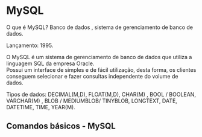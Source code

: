 <h1>MySQL</h1>



O que é MySQL? Banco de dados , sistema de gerenciamento de banco de dados.

Lançamento: 1995.

O MySQL é um sistema de gerenciamento de banco de dados que utiliza a linguagem SQL da empresa Oracle. 
<br>Possui um interface de simples e de fácil utilização, desta forma, os clientes conseguem selecionar e fazer consultas independente do volume de dados.

Tipos de dados:  DECIMAL(M,D), FLOAT(M,D), CHAR(M) , BOOL / BOOLEAN, VARCHAR(M) , BLOB / MEDIUMBLOB/ TINYBLOB, LONGTEXT, DATE, DATETIME, TIME, YEAR(M).

<h2>Comandos básicos -  MySQL</h2>



